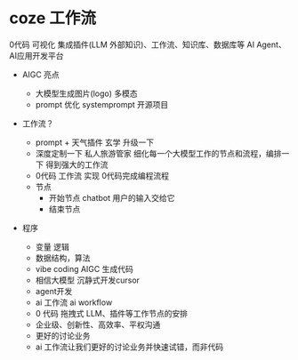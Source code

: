 # coze 工作流
0代码 可视化 集成插件(LLM 外部知识)、工作流、知识库、数据库等 AI Agent、AI应用开发平台

- AIGC 亮点
    - 大模型生成图片(logo) 多模态
    - prompt 优化
        systemprompt 开源项目

- 工作流？
    - prompt + 天气插件 玄学
    升级一下
    - 深度定制一下 私人旅游管家
        细化每一个大模型工作的节点和流程，编排一下
        得到强大的工作流
    - 0代码
        工作流 实现 0代码完成编程流程
    - 节点
        - 开始节点
            chatbot 用户的输入交给它
        - 结束节点

- 程序
    - 变量 逻辑
    - 数据结构，算法
    - vibe coding AIGC 生成代码
    - 相信大模型 沉静式开发cursor
    - agent开发
    - ai 工作流 ai workflow
    - 0 代码 拖拽式
        LLM、插件等工作节点的安排
    - 企业级、创新性、高效率、平权沟通
    - 更好的讨论业务
    - ai 工作流让我们更好的讨论业务并快速试错，而非代码